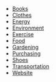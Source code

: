<head>
    <link rel="stylesheet" type="text/css" media="all" href="/style.css">
</head>

* [Books](books/)
* [Clothes](clothes/)
* [Energy](energy/)
* [Environment](environment/)
* [Exercise](exercise/)
* [Food](food/)
* [Gardening](gardening/)
* [Purchasing](purchasing/)
* [Shoes](shoes/)
* [Transportation](transportation/)
* [Website](website/)